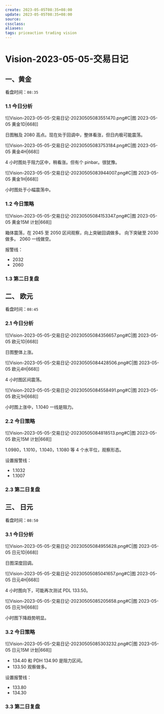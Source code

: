 ```yaml
---
create: 2023-05-05T08:35+08:00
update: 2023-05-05T08:35+08:00
source:
cssclass:
aliases:
tags: priceaction trading vision
---
```


# Vision-2023-05-05-交易日记

## 一、黄金

看盘时间：`08:35`

### 1.1 今日分析

![[Vision-2023-05-05-交易日记-20230505083551470.png#C|图 2023-05-05 黄金1D|668]]

日图触及 2080 高点。现在处于回调中，整体看涨，但日内极可能震荡。

![[Vision-2023-05-05-交易日记-20230505083753184.png#C|图 2023-05-05 黄金4H|668]]

4 小时图处于阻力区中，稍看涨。但有个 pinbar。很犹豫。

![[Vision-2023-05-05-交易日记-20230505083944007.png#C|图 2023-05-05 黄金1H|668]]

小时图处于小幅震荡中。

### 1.2 今日策略

![[Vision-2023-05-05-交易日记-20230505084153347.png#C|图 2023-05-05 黄金15M 计划|668]]

箱体震荡，在 2045 至 2050 区间观察，向上突破回调做多。
向下突破至 2030 做多。
2060 一线做空。

报警线：

- 2032
- 2060

### 1.3 第二日复盘

## 二、 欧元

看盘时间：`08:45`

### 2.1 今日分析

![[Vision-2023-05-05-交易日记-20230505084356657.png#C|图 2023-05-05 欧元1D|668]]

日图整体上涨。

![[Vision-2023-05-05-交易日记-20230505084428506.png#C|图 2023-05-05 欧元4H|668]]

4 小时图区间震荡。

![[Vision-2023-05-05-交易日记-20230505084558491.png#C|图 2023-05-05 欧元1H|668]]

小时图上涨中，1.1040 一线是阻力。

### 2.2 今日策略

![[Vision-2023-05-05-交易日记-20230505084818513.png#C|图 2023-05-05 欧元15M 计划|668]]

1.0980，1.1010，1.1040，1.1080 等 4 个水平位，观察形态。

设置报警线：

- 1.1032
- 1.1007

### 2.3 第二日复盘

## 三、 日元

看盘时间：`08:50`

### 3.1 今日分析

![[Vision-2023-05-05-交易日记-20230505084955628.png#C|图 2023-05-05 日元1D|668]]

日图深度回调。

![[Vision-2023-05-05-交易日记-20230505085041657.png#C|图 2023-05-05 日元4H|668]]

4 小时图向下，可能再次测试 PDL 133.50。

![[Vision-2023-05-05-交易日记-20230505085205658.png#C|图 2023-05-05 日元1H|668]]

小时图下降趋势明显。

### 3.2 今日策略

![[Vision-2023-05-05-交易日记-20230505085303232.png#C|图 2023-05-05 日元15M 计划|668]]

- 134.40 和 PDH 134.90 是阻力区间。
- 133.50 观察做多。

设置报警线：

- 133.80
- 134.30

### 3.3 第二日复盘
